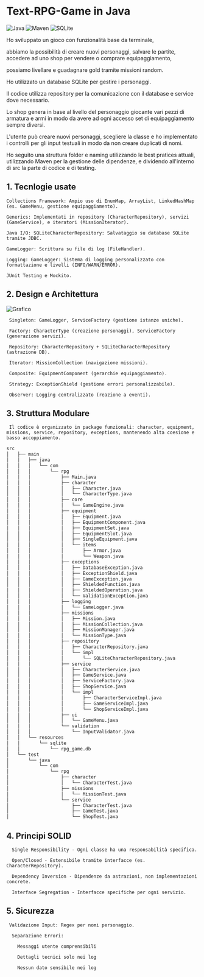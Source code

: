 # Text-RPG-Game in Java

![Java](https://img.shields.io/badge/Java-ED8B00?style=for-the-badge&logo=openjdk&logoColor=white)
![Maven](https://img.shields.io/badge/Maven-C71A36?style=for-the-badge&logo=apachemaven&logoColor=white)
![SQLite](https://img.shields.io/badge/SQLite-003B57?style=for-the-badge&logo=sqlite&logoColor=white)

Ho sviluppato un gioco con funzionalità base da terminale,

abbiamo la possibilità di creare nuovi personaggi, salvare le partite, accedere ad uno shop per vendere o comprare equipaggiamento,

possiamo livellare e guadagnare gold tramite missioni random.

Ho utilizzato un database SQLite per gestire i personaggi.

Il codice utilizza repository per la comunicazione con il database e service dove necessario.

Lo shop genera in base al livello del personaggio giocante vari pezzi di armatura e armi in modo da avere ad ogni accesso set di equipaggiamento sempre diversi.

L'utente può creare nuovi personaggi, scegliere la classe e ho implementato i controlli per gli input testuali in modo da non creare duplicati di nomi.

Ho seguito una struttura folder e naming utilizzando le best pratices attuali, utilizzando Maven per la gestione delle dipendenze, e dividendo all'interno di src la parte di codice e di testing.

## 1. Tecnlogie usate

    Collections Framework: Ampio uso di EnumMap, ArrayList, LinkedHashMap (es. GameMenu, gestione equipaggiamento).
 
    Generics: Implementati in repository (CharacterRepository), servizi (GameService), e iteratori (MissionIterator).

    Java I/O: SQLiteCharacterRepository: Salvataggio su database SQLite tramite JDBC.

    GameLogger: Scrittura su file di log (FileHandler).

    Logging: GameLogger: Sistema di logging personalizzato con formattazione e livelli (INFO/WARN/ERROR).

    JUnit Testing e Mockito.

## 2. Design e Architettura

![Grafico](https://i.ibb.co/LzVxLgk6/deepseek-mermaid-20250628-51d5d5.png)

     Singleton: GameLogger, ServiceFactory (gestione istanze uniche).
     
     Factory: CharacterType (creazione personaggi), ServiceFactory (generazione servizi).

     Repository: CharacterRepository + SQLiteCharacterRepository (astrazione DB).

     Iterator: MissionCollection (navigazione missioni).

     Composite: EquipmentComponent (gerarchie equipaggiamento).

     Strategy: ExceptionShield (gestione errori personalizzabile).
     
     Observer: Logging centralizzato (reazione a eventi).

## 3. Struttura Modulare

     Il codice è organizzato in package funzionali: character, equipment, missions, service, repository, exceptions, mantenendo alta coesione e basso accoppiamento.

```bash
src
│   ├── main
│   │   ├── java
│   │   │   └── com
│   │   │       └── rpg
│   │   │           ├── Main.java
│   │   │           ├── character
│   │   │           │   ├── Character.java
│   │   │           │   └── CharacterType.java
│   │   │           ├── core
│   │   │           │   └── GameEngine.java
│   │   │           ├── equipment
│   │   │           │   ├── Equipment.java
│   │   │           │   ├── EquipmentComponent.java
│   │   │           │   ├── EquipmentSet.java
│   │   │           │   ├── EquipmentSlot.java
│   │   │           │   ├── SingleEquipment.java
│   │   │           │   └── items
│   │   │           │       ├── Armor.java
│   │   │           │       └── Weapon.java
│   │   │           ├── exceptions
│   │   │           │   ├── DatabaseException.java
│   │   │           │   ├── ExceptionShield.java
│   │   │           │   ├── GameException.java
│   │   │           │   ├── ShieldedFunction.java
│   │   │           │   ├── ShieldedOperation.java
│   │   │           │   └── ValidationException.java
│   │   │           ├── logging
│   │   │           │   └── GameLogger.java
│   │   │           ├── missions
│   │   │           │   ├── Mission.java
│   │   │           │   ├── MissionCollection.java
│   │   │           │   ├── MissionManager.java
│   │   │           │   └── MissionType.java
│   │   │           ├── repository
│   │   │           │   ├── CharacterRepository.java
│   │   │           │   └── impl
│   │   │           │       └── SQLiteCharacterRepository.java
│   │   │           ├── service
│   │   │           │   ├── CharacterService.java
│   │   │           │   ├── GameService.java
│   │   │           │   ├── ServiceFactory.java
│   │   │           │   ├── ShopService.java
│   │   │           │   └── impl
│   │   │           │       ├── CharacterServiceImpl.java
│   │   │           │       ├── GameServiceImpl.java
│   │   │           │       └── ShopServiceImpl.java
│   │   │           ├── ui
│   │   │           │   └── GameMenu.java
│   │   │           └── validation
│   │   │               └── InputValidator.java
│   │   └── resources
│   │       └── sqlite
│   │           └── rpg_game.db
│   └── test
│       └── java
│           └── com
│               └── rpg
│                   ├── character
│                   │   └── CharacterTest.java
│                   ├── missions
│                   │   └── MissionTest.java
│                   └── service
│                       ├── CharacterTest.java
│                       ├── GameTest.java
│                       └── ShopTest.java
```

## 4. Principi SOLID

      Single Responsibility - Ogni classe ha una responsabilità specifica.

      Open/Closed - Estensibile tramite interfacce (es. CharacterRepository).

      Dependency Inversion - Dipendenze da astrazioni, non implementazioni concrete.

      Interface Segregation - Interfacce specifiche per ogni servizio.

## 5. Sicurezza

     Validazione Input: Regex per nomi personaggio.

      Separazione Errori:

        Messaggi utente comprensibili

        Dettagli tecnici solo nei log 

        Nessun dato sensibile nei log
